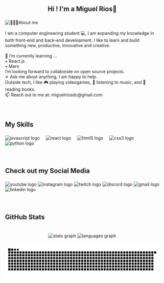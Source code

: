 <h2 align="center">Hi ! I'm a Miguel Rios👋</h2>

###

<img align="left" height="" src="https://i.giphy.com/media/v1.Y2lkPTc5MGI3NjExanV2ZHQ5MWEwdmIyanA5c2M3OWx6eWUydG45M3NncDN2eDJ6MW91MSZlcD12MV9pbnRlcm5hbF9naWZfYnlfaWQmY3Q9Zw/sWY5AWDmppEAiOOktJ/giphy.gif"  />

###

<p align="left">👨🏼‍💻About me<br><br>I am a computer engineering student 💻,  I am expanding my knowledge in both front-end and back-end development. I like to learn and build something new, productive, innovative and creative.<br><br>🌱 I’m currently learning ...<br>• React.js<br>• Mern<br> I’m looking forward to collaborate on open source projects.<br>✔ Ask me about anything, I am happy to help.<br>Outside tech, I like 🎮 playing videogames, 🎵 listening to music, and 📖 reading  books.<br>📫 Reach out to me at: miguelriosdc@gmail.com</p>

###

<br clear="both">

<h2 align="left">My Skills</h2>

###

<div align="left">
  <img src="https://cdn.jsdelivr.net/gh/devicons/devicon/icons/javascript/javascript-original.svg" height="30" alt="javascript logo"  />
  <img width="12" />
  <img src="https://cdn.jsdelivr.net/gh/devicons/devicon/icons/react/react-original.svg" height="30" alt="react logo"  />
  <img width="12" />
  <img src="https://cdn.jsdelivr.net/gh/devicons/devicon/icons/html5/html5-original.svg" height="30" alt="html5 logo"  />
  <img width="12" />
  <img src="https://cdn.jsdelivr.net/gh/devicons/devicon/icons/css3/css3-original.svg" height="30" alt="css3 logo"  />
  <img width="12" />
  <img src="https://cdn.jsdelivr.net/gh/devicons/devicon/icons/python/python-original.svg" height="30" alt="python logo"  />
</div>

###

<br clear="both">

<h2 align="left">Check out my Social Media</h2>

###

<div align="left">
  <img src="https://img.shields.io/static/v1?message=Youtube&logo=youtube&label=&color=FF0000&logoColor=white&labelColor=&style=for-the-badge" height="35" alt="youtube logo"  />
  <img src="https://img.shields.io/static/v1?message=Instagram&logo=instagram&label=&color=E4405F&logoColor=white&labelColor=&style=for-the-badge" height="35" alt="instagram logo"  />
  <img src="https://img.shields.io/static/v1?message=Twitch&logo=twitch&label=&color=9146FF&logoColor=white&labelColor=&style=for-the-badge" height="35" alt="twitch logo"  />
  <img src="https://img.shields.io/static/v1?message=Discord&logo=discord&label=&color=7289DA&logoColor=white&labelColor=&style=for-the-badge" height="35" alt="discord logo"  />
  <img src="https://img.shields.io/static/v1?message=Gmail&logo=gmail&label=&color=D14836&logoColor=white&labelColor=&style=for-the-badge" height="35" alt="gmail logo"  />
  <img src="https://img.shields.io/static/v1?message=LinkedIn&logo=linkedin&label=&color=0077B5&logoColor=white&labelColor=&style=for-the-badge" height="35" alt="linkedin logo"  />
</div>

###

<br clear="both">

<h2 align="left">GitHub Stats</h2>

###

<br clear="both">

<div align="center">
  <img src="https://github-readme-stats.vercel.app/api?username=Muradd23&hide_title=false&hide_rank=false&show_icons=true&include_all_commits=true&count_private=true&disable_animations=false&theme=codeSTACKr&locale=en&hide_border=false" height="150" alt="stats graph"  />
  <img src="https://github-readme-stats.vercel.app/api/top-langs?username=Muradd23&locale=en&hide_title=false&layout=compact&card_width=320&langs_count=5&theme=codeSTACKr&hide_border=false" height="150" alt="languages graph"  />
</div>

###

<img src="https://raw.githubusercontent.com/Muradd23/Muradd23/output/snake.svg" alt="Snake animation" />

###

<br clear="both">

<img align="right" height="0" src="https://i.giphy.com/media/v1.Y2lkPTc5MGI3NjExczhvZ2EwOWY3bTF3cXdocHg3b3E4Mnkxam4yYW5nYXhuZHh5YWk3YyZlcD12MV9pbnRlcm5hbF9naWZfYnlfaWQmY3Q9Zw/sWY5AWDmppEAiOOktJ/giphy-downsized-large.gif"  />

###
